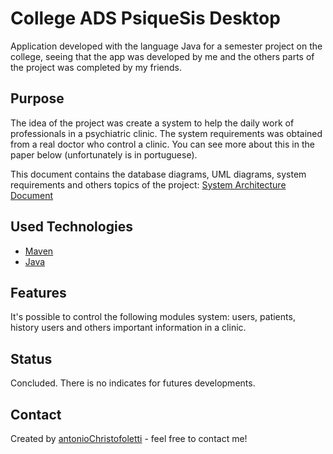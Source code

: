 # College ADS PsiqueSis Desktop

Application developed with the language Java for a semester project on the college, seeing that the app was developed by me and the others parts of the project was completed by my friends. 

## Purpose

The idea of the project was create a system to help the daily work of professionals in a psychiatric clinic. The system requirements was obtained from a real doctor who control a clinic. You can see more about this in the paper below (unfortunately is in portuguese).

This document contains the database diagrams, UML diagrams, system requirements and others topics of the project: [System Architecture Document](https://drive.google.com/open?id=1ilBJZFN_XQXDbYOvzCsCvm1zZJWC3VMK)

## Used Technologies

- [Maven](https://maven.apache.org/)
- [Java](https://www.java.com/pt-BR/)

## Features

It's possible to control the following modules system: users, patients, history users and others important information in a clinic.

## Status

Concluded. There is no indicates for futures developments.

## Contact

Created by [antonioChristofoletti](https://github.com/antonioChristofoletti) - feel free to contact me!
